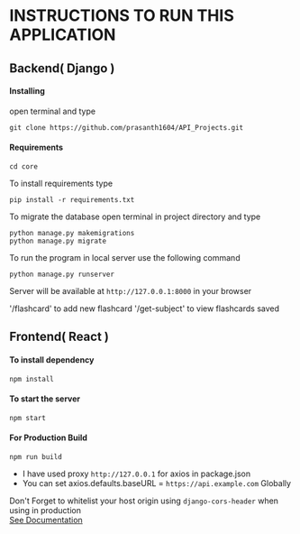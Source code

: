 # INSTRUCTIONS TO RUN THIS APPLICATION

## Backend( Django )

#### Installing

open terminal and type

```
git clone https://github.com/prasanth1604/API_Projects.git
```


#### Requirements

```
cd core
```

To install requirements type

```
pip install -r requirements.txt
```

To migrate the database open terminal in project directory and type

```
python manage.py makemigrations
python manage.py migrate
```

To run the program in local server use the following command

```
python manage.py runserver
```

Server will be available at `http://127.0.0.1:8000` in your browser

'/flashcard' to add new flashcard
'/get-subject' to view flashcards saved

## Frontend( React )

#### To install dependency

```
npm install
```

#### To start the server

```
npm start
```

#### For Production Build

```
npm run build
```

- I have used proxy `http://127.0.0.1` for axios in package.json
- You can set axios.defaults.baseURL = `https://api.example.com` Globally



Don't Forget to whitelist your host origin using `django-cors-header` when using in production<br>
[See Documentation](https://pypi.org/project/django-cors-headers/)
